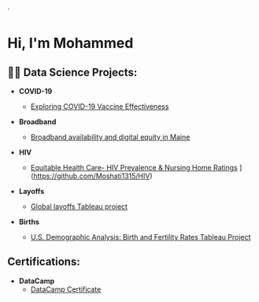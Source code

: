 `<h1>Hi, I'm Mohammed

<h2>👨‍💻 Data Science Projects:</h2>

- <b>COVID-19</b>
  - [Exploring COVID-19 Vaccine Effectiveness](https://github.com/ds5010/vaccines-3)
- <b>Broadband</b>
  - [Broadband availability and digital equity in Maine](https://github.com/ds5010/broadband-3) <b><i></b></i>

- <b>HIV</b>
  - [Equitable Health Care- HIV Prevalence & Nursing Home Ratings](https://github.com/Moshati1315/Moshati1315/assets/123605682/37115b06-09bb-4583-9205-675c2f44fbaa)
](https://github.com/Moshati1315/HIV)
    
- <b>Layoffs </b>
  - [Global layoffs Tableau project ](https://github.com/Moshati1315/layoffs)
 
- <b>Births </b>
  - [U.S. Demographic Analysis: Birth and Fertility Rates Tableau Project ](https://github.com/Moshati1315/Births)


<h2>Certifications:</h2>

- <b>DataCamp</b>
  - [DataCamp Certificate](https://github.com/Moshati1315/DataCamp)
